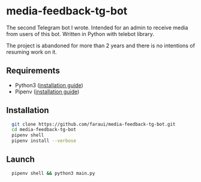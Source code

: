 # media-feedback-tg-bot
  The second Telegram bot I wrote. Intended for an admin to receive media from users of this bot. Written in Python with telebot library.

  The project is abandoned for more than 2 years and there is no intentions of resuming work on it.
## Requirements
  - Python3 ([installation guide](https://wiki.python.org/moin/BeginnersGuide/Download))
  - Pipenv ([installation guide](https://docs.pipenv.org/install/#installing-pipenv))

## Installation
  ```sh
    git clone https://github.com/faraui/media-feedback-tg-bot.git
    cd media-feedback-tg-bot
    pipenv shell
    pipenv install --verbose
  ```

## Launch
  ```sh
    pipenv shell && python3 main.py
  ```
